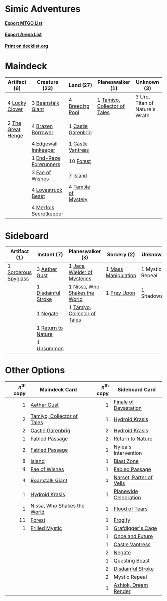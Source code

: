 # Simic Adventures

#### [Export MTGO List](../collection/Simic%20Adventures/Simic%20Adventures.txt)
#### [Export Arena List](../collection/Simic%20Adventures/Simic%20Adventures_arena.txt)
#### [Print on decklist.org](http://decklist.org/?deckmain=3%09Beanstalk%20Giant%0A4%09Brazen%20Borrower%0A4%09Breeding%20Pool%0A1%09Castle%20Garenbrig%0A1%09Castle%20Vantress%0A4%09Edgewall%20Innkeeper%0A1%09End-Raze%20Forerunners%0A3%09Fae%20of%20Wishes%0A10%09Forest%0A7%09Island%0A4%09Lovestruck%20Beast%0A4%09Lucky%20Clover%0A4%09Merfolk%20Secretkeeper%0A1%09Tamiyo,%20Collector%20of%20Tales%0A4%09Temple%20of%20Mystery%0A2%09The%20Great%20Henge%0A3%09Uro,%20Titan%20of%20Nature's%20Wrath&deckside=3%09Aether%20Gust%0A1%09Disdainful%20Stroke%0A1%09Jace,%20Wielder%20of%20Mysteries%0A1%09Mass%20Manipulation%0A1%09Mystic%20Repeal%0A1%09Negate%0A1%09Nissa,%20Who%20Shakes%20the%20World%0A1%09Prey%20Upon%0A1%09Return%20to%20Nature%0A1%09Shadowspear%0A1%09Sorcerous%20Spyglass%0A1%09Tamiyo,%20Collector%20of%20Tales%0A1%09Unsummon)
# Maindeck

|                                        Artifact (6)                                        |                                          Creature (23)                                          |                                          Land (27)                                           |                                           Planeswalker (1)                                            |         Unknown (3)          |
|--------------------------------------------------------------------------------------------|-------------------------------------------------------------------------------------------------|----------------------------------------------------------------------------------------------|-------------------------------------------------------------------------------------------------------|------------------------------|
|4 [Lucky Clover](http://gatherer.wizards.com/Pages/Card/Details.aspx?multiverseid=473188)   |3 [Beanstalk Giant](http://gatherer.wizards.com/Pages/Card/Details.aspx?multiverseid=473111)     |4 [Breeding Pool](http://gatherer.wizards.com/Pages/Card/Details.aspx?multiverseid=97088)     |1 [Tamiyo, Collector of Tales](http://gatherer.wizards.com/Pages/Card/Details.aspx?multiverseid=461147)|3 Uro, Titan of Nature's Wrath|
|2 [The Great Henge](http://gatherer.wizards.com/Pages/Card/Details.aspx?multiverseid=473123)|4 [Brazen Borrower](http://gatherer.wizards.com/Pages/Card/Details.aspx?multiverseid=473001)     |1 [Castle Garenbrig](http://gatherer.wizards.com/Pages/Card/Details.aspx?multiverseid=473202) |                                                                                                       |                              |
|                                                                                            |4 [Edgewall Innkeeper](http://gatherer.wizards.com/Pages/Card/Details.aspx?multiverseid=473113)  |1 [Castle Vantress](http://gatherer.wizards.com/Pages/Card/Details.aspx?multiverseid=473204)  |                                                                                                       |                              |
|                                                                                            |1 [End-Raze Forerunners](http://gatherer.wizards.com/Pages/Card/Details.aspx?multiverseid=457268)|10 [Forest](http://gatherer.wizards.com/Pages/Card/Details.aspx?multiverseid=439860)          |                                                                                                       |                              |
|                                                                                            |3 [Fae of Wishes](http://gatherer.wizards.com/Pages/Card/Details.aspx?multiverseid=473006)       |7 [Island](http://gatherer.wizards.com/Pages/Card/Details.aspx?multiverseid=439857)           |                                                                                                       |                              |
|                                                                                            |4 [Lovestruck Beast](http://gatherer.wizards.com/Pages/Card/Details.aspx?multiverseid=473127)    |4 [Temple of Mystery](http://gatherer.wizards.com/Pages/Card/Details.aspx?multiverseid=373571)|                                                                                                       |                              |
|                                                                                            |4 [Merfolk Secretkeeper](http://gatherer.wizards.com/Pages/Card/Details.aspx?multiverseid=473015)|                                                                                              |                                                                                                       |                              |


# Sideboard

|                                         Artifact (1)                                          |                                         Instant (7)                                          |                                            Planeswalker (3)                                            |                                         Sorcery (2)                                          |  Unknown (2)  |
|-----------------------------------------------------------------------------------------------|----------------------------------------------------------------------------------------------|--------------------------------------------------------------------------------------------------------|----------------------------------------------------------------------------------------------|---------------|
|1 [Sorcerous Spyglass](http://gatherer.wizards.com/Pages/Card/Details.aspx?multiverseid=435407)|3 [Aether Gust](http://gatherer.wizards.com/Pages/Card/Details.aspx?multiverseid=466796)      |1 [Jace, Wielder of Mysteries](http://gatherer.wizards.com/Pages/Card/Details.aspx?multiverseid=460981) |1 [Mass Manipulation](http://gatherer.wizards.com/Pages/Card/Details.aspx?multiverseid=457186)|1 Mystic Repeal|
|                                                                                               |1 [Disdainful Stroke](http://gatherer.wizards.com/Pages/Card/Details.aspx?multiverseid=420705)|1 [Nissa, Who Shakes the World](http://gatherer.wizards.com/Pages/Card/Details.aspx?multiverseid=461096)|1 [Prey Upon](http://gatherer.wizards.com/Pages/Card/Details.aspx?multiverseid=423787)        |1 Shadowspear  |
|                                                                                               |1 [Negate](http://gatherer.wizards.com/Pages/Card/Details.aspx?multiverseid=423707)           |1 [Tamiyo, Collector of Tales](http://gatherer.wizards.com/Pages/Card/Details.aspx?multiverseid=461147) |                                                                                              |               |
|                                                                                               |1 [Return to Nature](http://gatherer.wizards.com/Pages/Card/Details.aspx?multiverseid=461102) |                                                                                                        |                                                                                              |               |
|                                                                                               |1 [Unsummon](http://gatherer.wizards.com/Pages/Card/Details.aspx?multiverseid=136218)         |                                                                                                        |                                                                                              |               |


# Other Options

|*n*<sup>th</sup> copy|                                            Maindeck Card                                             |*n*<sup>th</sup> copy|                                          Sideboard Card                                          |
|--------------------:|------------------------------------------------------------------------------------------------------|--------------------:|--------------------------------------------------------------------------------------------------|
|                    1|[Aether Gust](http://gatherer.wizards.com/Pages/Card/Details.aspx?multiverseid=466796)                |                    1|[Finale of Devastation](http://gatherer.wizards.com/Pages/Card/Details.aspx?multiverseid=461087)  |
|                    2|[Tamiyo, Collector of Tales](http://gatherer.wizards.com/Pages/Card/Details.aspx?multiverseid=461147) |                    1|[Hydroid Krasis](http://gatherer.wizards.com/Pages/Card/Details.aspx?multiverseid=457327)         |
|                    2|[Castle Garenbrig](http://gatherer.wizards.com/Pages/Card/Details.aspx?multiverseid=473202)           |                    2|[Hydroid Krasis](http://gatherer.wizards.com/Pages/Card/Details.aspx?multiverseid=457327)         |
|                    1|[Fabled Passage](http://gatherer.wizards.com/Pages/Card/Details.aspx?multiverseid=473206)             |                    2|[Return to Nature](http://gatherer.wizards.com/Pages/Card/Details.aspx?multiverseid=461102)       |
|                    2|[Fabled Passage](http://gatherer.wizards.com/Pages/Card/Details.aspx?multiverseid=473206)             |                    1|Nylea's Intervention                                                                              |
|                    8|[Island](http://gatherer.wizards.com/Pages/Card/Details.aspx?multiverseid=439857)                     |                    1|[Blast Zone](http://gatherer.wizards.com/Pages/Card/Details.aspx?multiverseid=461171)             |
|                    4|[Fae of Wishes](http://gatherer.wizards.com/Pages/Card/Details.aspx?multiverseid=473006)              |                    1|[Fabled Passage](http://gatherer.wizards.com/Pages/Card/Details.aspx?multiverseid=473206)         |
|                    4|[Beanstalk Giant](http://gatherer.wizards.com/Pages/Card/Details.aspx?multiverseid=473111)            |                    1|[Narset, Parter of Veils](http://gatherer.wizards.com/Pages/Card/Details.aspx?multiverseid=460988)|
|                    1|[Hydroid Krasis](http://gatherer.wizards.com/Pages/Card/Details.aspx?multiverseid=457327)             |                    1|[Planewide Celebration](http://gatherer.wizards.com/Pages/Card/Details.aspx?multiverseid=461099)  |
|                    1|[Nissa, Who Shakes the World](http://gatherer.wizards.com/Pages/Card/Details.aspx?multiverseid=461096)|                    1|[Flood of Tears](http://gatherer.wizards.com/Pages/Card/Details.aspx?multiverseid=466813)         |
|                   11|[Forest](http://gatherer.wizards.com/Pages/Card/Details.aspx?multiverseid=439860)                     |                    1|[Frogify](http://gatherer.wizards.com/Pages/Card/Details.aspx?multiverseid=473009)                |
|                    1|[Frilled Mystic](http://gatherer.wizards.com/Pages/Card/Details.aspx?multiverseid=457318)             |                    1|[Grafdigger's Cage](http://gatherer.wizards.com/Pages/Card/Details.aspx?multiverseid=278452)      |
|                     |                                                                                                      |                    1|[Once and Future](http://gatherer.wizards.com/Pages/Card/Details.aspx?multiverseid=473130)        |
|                     |                                                                                                      |                    1|[Castle Vantress](http://gatherer.wizards.com/Pages/Card/Details.aspx?multiverseid=473204)        |
|                     |                                                                                                      |                    2|[Negate](http://gatherer.wizards.com/Pages/Card/Details.aspx?multiverseid=423707)                 |
|                     |                                                                                                      |                    1|[Questing Beast](http://gatherer.wizards.com/Pages/Card/Details.aspx?multiverseid=473133)         |
|                     |                                                                                                      |                    2|[Disdainful Stroke](http://gatherer.wizards.com/Pages/Card/Details.aspx?multiverseid=420705)      |
|                     |                                                                                                      |                    2|Mystic Repeal                                                                                     |
|                     |                                                                                                      |                    1|[Ashiok, Dream Render](http://gatherer.wizards.com/Pages/Card/Details.aspx?multiverseid=461155)   |

